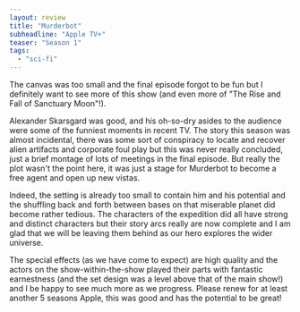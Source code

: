 ```yaml
---
layout: review
title: "Murderbot"
subheadline: "Apple TV+"
teaser: "Season 1"
tags:
  - "sci-fi"
---
```


The canvas was too small and the final episode forgot to be fun but I definitely want to see more of this
show (and even more of "The Rise and Fall of Sanctuary Moon"!).

Alexander Skarsgard was good, and his oh-so-dry asides to the audience were some of the funniest moments
in recent TV. The story this season was almost incidental, there was some sort of conspiracy to locate
and recover alien artifacts and corporate foul play but this was never really concluded, just a brief
montage of lots of meetings in the final episode. But really the plot wasn't the point here, it was
just a stage for Murderbot to become a free agent and open up new vistas.

Indeed, the setting is already too small to contain him and his potential and the shuffling back
and forth between bases on that miserable planet did become rather tedious. The characters of the
expedition did all have strong and distinct characters but their story arcs really are now complete
and I am glad that we will be leaving them behind as our hero explores the wider universe.

The special effects (as we have come to expect) are high quality and the actors on the show-within-the-show
played their parts with fantastic earnestness (and the set design was a level above that of the main show!)
and I be happy to see much more as we progress. Please renew for at least another 5 seasons Apple, this was
good and has the potential to be great!
